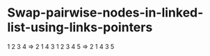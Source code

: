 # Swap-pairwise-nodes-in-linked-list-using-links-pointers
1 2 3 4 => 2 1 4 3           1 2 3 4 5 =>  2 1 4 3 5
